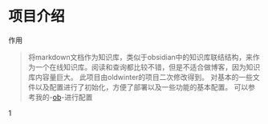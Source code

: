 # 项目介绍
作用
> 将markdown文档作为知识库，类似于obsidian中的知识库联结结构，来作为一个在线知识库。阅读和查询都比较不错，但是不适合做博客，因为知识库内容量巨大。
此项目由oldwinter的项目二次修改得到。
对基本的一些文件以及配置进行了初始化，方便了部署以及一些功能的基本配置。
可以参考我的-[ob](ob.tianzhongs.ml)-进行配置


1